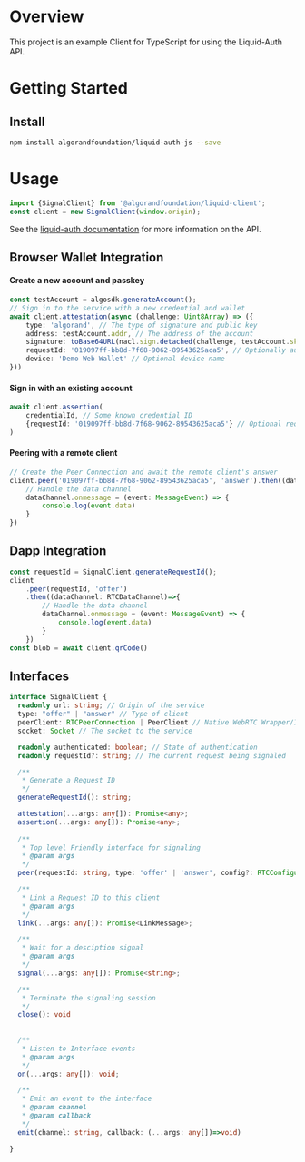 # Overview

This project is an example Client for TypeScript for using the Liquid-Auth API.

# Getting Started

## Install

```bash
npm install algorandfoundation/liquid-auth-js --save
````

# Usage

```typescript
import {SignalClient} from '@algorandfoundation/liquid-client';
const client = new SignalClient(window.origin);
```

See the [liquid-auth documentation](https://liquidauth.com/clients/browser/introduction/) for more information on the API.

## Browser Wallet Integration

#### Create a new account and passkey
```typescript
const testAccount = algosdk.generateAccount();
// Sign in to the service with a new credential and wallet
await client.attestation(async (challenge: Uint8Array) => ({
    type: 'algorand', // The type of signature and public key
    address: testAccount.addr, // The address of the account
    signature: toBase64URL(nacl.sign.detached(challenge, testAccount.sk)), // The signature of the challenge
    requestId: '019097ff-bb8d-7f68-9062-89543625aca5', // Optionally authenticate a remote peer
    device: 'Demo Web Wallet' // Optional device name
}))
```
#### Sign in with an existing account
```typescript
await client.assertion(
    credentialId, // Some known credential ID
    {requestId: '019097ff-bb8d-7f68-9062-89543625aca5'} // Optional requestId to link
)
```
#### Peering with a remote client

```typescript
// Create the Peer Connection and await the remote client's answer
client.peer('019097ff-bb8d-7f68-9062-89543625aca5', 'answer').then((dataChannel: RTCDataChannel)=>{
    // Handle the data channel
    dataChannel.onmessage = (event: MessageEvent) => {
        console.log(event.data)
    }
})
```

## Dapp Integration

```typescript
const requestId = SignalClient.generateRequestId();
client
    .peer(requestId, 'offer')
    .then((dataChannel: RTCDataChannel)=>{
        // Handle the data channel
        dataChannel.onmessage = (event: MessageEvent) => {
            console.log(event.data)
        }
    })
const blob = await client.qrCode()
```

## Interfaces

```typescript
interface SignalClient {
  readonly url: string; // Origin of the service
  type: "offer" | "answer" // Type of client
  peerClient: RTCPeerConnection | PeerClient // Native WebRTC Wrapper/Interface
  socket: Socket // The socket to the service

  readonly authenticated: boolean; // State of authentication
  readonly requestId?: string; // The current request being signaled

  /**
   * Generate a Request ID
   */
  generateRequestId(): string;

  attestation(...args: any[]): Promise<any>;
  assertion(...args: any[]): Promise<any>;
  
  /**
   * Top level Friendly interface for signaling
   * @param args
   */
  peer(requestId: string, type: 'offer' | 'answer', config?: RTCConfiguration): Promise<void>;

  /**
   * Link a Request ID to this client
   * @param args
   */
  link(...args: any[]): Promise<LinkMessage>;

  /**
   * Wait for a desciption signal
   * @param args
   */
  signal(...args: any[]): Promise<string>;

  /**
   * Terminate the signaling session
   */
  close(): void
  
  
  /**
   * Listen to Interface events
   * @param args
   */
  on(...args: any[]): void;

  /**
   * Emit an event to the interface
   * @param channel
   * @param callback
   */
  emit(channel: string, callback: (...args: any[])=>void)

}
```
